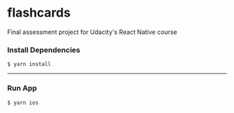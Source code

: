 # flashcards
Final assessment project for Udacity's React Native course

### Install Dependencies

```
$ yarn install
```

---

### Run App

```
$ yarn ios
```
